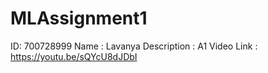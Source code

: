# MLAssignment1
ID: 700728999
Name : Lavanya
Description : A1
Video Link : https://youtu.be/sQYcU8dJDbI
